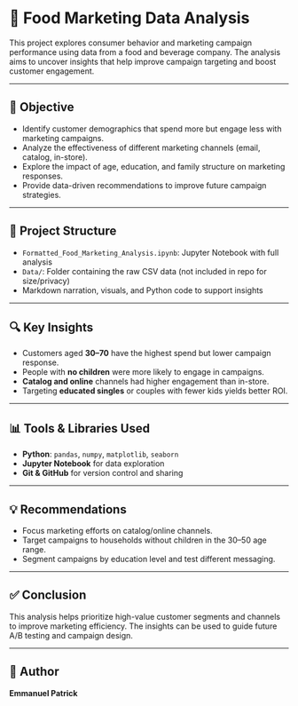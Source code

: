 # 🛒 Food Marketing Data Analysis

This project explores consumer behavior and marketing campaign performance using data from a food and beverage company. The analysis aims to uncover insights that help improve campaign targeting and boost customer engagement.

---

## 🎯 Objective

- Identify customer demographics that spend more but engage less with marketing campaigns.
- Analyze the effectiveness of different marketing channels (email, catalog, in-store).
- Explore the impact of age, education, and family structure on marketing responses.
- Provide data-driven recommendations to improve future campaign strategies.

---

## 📁 Project Structure

- `Formatted_Food_Marketing_Analysis.ipynb`: Jupyter Notebook with full analysis
- `Data/`: Folder containing the raw CSV data (not included in repo for size/privacy)
- Markdown narration, visuals, and Python code to support insights

---

## 🔍 Key Insights

- Customers aged **30–70** have the highest spend but lower campaign response.
- People with **no children** were more likely to engage in campaigns.
- **Catalog and online** channels had higher engagement than in-store.
- Targeting **educated singles** or couples with fewer kids yields better ROI.

---

## 📊 Tools & Libraries Used

- **Python**: `pandas`, `numpy`, `matplotlib`, `seaborn`
- **Jupyter Notebook** for data exploration
- **Git & GitHub** for version control and sharing

---

## 💡 Recommendations

- Focus marketing efforts on catalog/online channels.
- Target campaigns to households without children in the 30–50 age range.
- Segment campaigns by education level and test different messaging.

---

## ✅ Conclusion

This analysis helps prioritize high-value customer segments and channels to improve marketing efficiency. The insights can be used to guide future A/B testing and campaign design.

---

## 📌 Author

**Emmanuel Patrick**  


